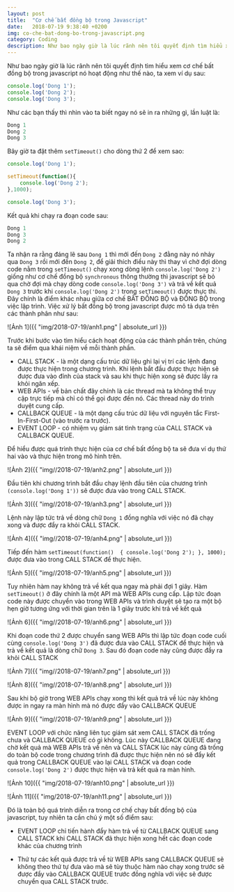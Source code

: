 ```yaml
---
layout: post
title:  "Cơ chế bất đồng bộ trong Javascript"
date:   2018-07-19 9:38:40 +0200
img: co-che-bat-dong-bo-trong-javascript.png
category: Coding
description: Như bao ngày giờ là lúc rãnh nên tôi quyết định tìm hiểu xem cơ chế bất đồng bộ trong javascript nó hoạt động như thế nào
---
```


Như bao ngày giờ là lúc rãnh nên tôi quyết định tìm hiểu xem cơ chế bất đồng bộ trong javascript nó hoạt động như thế nào, ta xem ví dụ sau:

```javascript
console.log('Dong 1');
console.log('Dong 2');
console.log('Dong 3');
```
Như các bạn thấy thì nhìn vào ta biết ngay nó sẽ in ra những gì, lần luật là:

```javascript
Dong 1
Dong 2
Dong 3
```

Bây giờ ta đặt thêm `setTimeout()` cho dòng thứ 2 để xem sao:

```javascript
console.log('Dong 1');

setTimeout(function(){
	console.log('Dong 2');
},1000);

console.log('Dong 3');
```

Kết quả khi chạy ra đoạn code sau:

```javascript
Dong 1
Dong 3
Dong 2
```

Ta nhận ra rằng đáng lẽ sau `Dong 1` thì mới đến `Dong 2` đằng này nó nhảy qua `Dong 3` rồi mới đến `Dong 2`, để giải thích điều này thì thay vì chờ đợi dòng code nằm trong `setTimeout()` chạy xong dòng lệnh `console.log('Dong 2')` giống như cơ chế đồng bộ `synchronous` thông thường thì javascript sẽ bỏ qua chờ đợi mà chạy dòng code `console.log('Dong 3')` và trả về kết quả `Dong 3` trước khi `console.log('Dong 2')` trong `setTimeout()` được thực thi. Đây chính là điểm khác nhau giữa cơ chế BẤT ĐỒNG BỘ và ĐỒNG BỘ trong việc lập trình. Việc xử lý bất đồng bộ trong javascript được mô tả dựa trên các thành phân như sau:

![Ảnh 1]({{ "img/2018-07-19/anh1.png" | absolute_url }})

Trước khi bước vào tìm hiểu cách hoạt động của các thành phần trên, chúng ta sẽ điểm qua khái niệm về mỗi thành phần. 
- CALL STACK - là một dạng cấu trúc dữ liệu ghi lại vị trí các lệnh đang được thực hiện trong chương trình. Khi lệnh bắt đầu được thực hiện sẽ được đưa vào đỉnh của stack và sau khi thực hiện xong sẽ được lấy ra khỏi ngăn xếp. 
- WEB APIs - vể bản chất đây chính là các thread mà ta không thể truy cập trực tiếp mà chỉ có thể gọi được đến nó. Các thread này do trình duyệt cung cấp. 
- CALLBACK QUEUE - là một dạng cấu trúc dữ liệu với nguyên tắc First-In-First-Out (vào trước ra trước). 
- EVENT LOOP - có nhiệm vụ giám sát tình trạng của CALL STACK và CALLBACK QUEUE. 

Để hiểu được quá trình thực hiện của cơ chế bất đồng bộ ta sẽ đưa ví dụ thứ hai vào và thực hiện trong mô hình trên.

![Ảnh 2]({{ "img//2018-07-19/anh2.png" | absolute_url }})

Đầu tiên khi chương trình bắt đầu chạy lệnh đầu tiên của chương trình `(console.log('Dong 1'))` sẽ được đưa vào trong CALL STACK.

![Ảnh 3]({{ "img//2018-07-19/anh3.png" | absolute_url }})

Lệnh này lập tức trả về dòng chữ `Dong 1` đồng nghĩa với việc nó đã chạy xong và được đẩy ra khỏi CALL STACK.

![Ảnh 4]({{ "img//2018-07-19/anh4.png" | absolute_url }})


Tiếp đến hàm 
`setTimeout(function() 
{ console.log('Dong 2'); },
 1000);` 
 được đưa vào trong CALL STACK để thực hiện.

![Ảnh 5]({{ "img//2018-07-19/anh5.png" | absolute_url }})

Tuy nhiên hàm nay không trả về kết qua ngay mà phải đợi 1 giây. Hàm `setTimeout()` ở đây chính là một API mà WEB APIs cung cấp. Lập tức đoạn code này được chuyển vào trong WEB APIs và trình duyệt sẽ tạo ra một bộ hẹn giờ tương ứng với thời gian trên là 1 giây trước khi trả về kết quả

![Ảnh 6]({{ "img//2018-07-19/anh6.png" | absolute_url }})

Khi đoạn code thứ 2 được chuyển sang WEB APIs thì lập tức đoạn code cuối cùng `console.log('Dong 3')` đã được đưa vào CALL STACK để thực hiện và trả về kết quả là dòng chữ `Dong 3`. Sau đó đoạn code này cũng được đẩy ra khỏi CALL STACK

![Ảnh 7]({{ "img//2018-07-19/anh7.png" | absolute_url }})

![Ảnh 8]({{ "img//2018-07-19/anh8.png" | absolute_url }})

Sau khi bộ giờ trong WEB APIs chạy xong thì kết quả trả về lúc này không được in ngay ra màn hình mà nó được đẩy vào CALLBACK QUEUE

![Ảnh 9]({{ "img//2018-07-19/anh9.png" | absolute_url }})

EVENT LOOP với chức năng liên tục giám sát xem CALL STACK đã trống chưa và CALLBACK QUEUE có gì không. Lúc này CALLBACK QUEUE đang chờ kết quả mà WEB APIs trả về nên và CALL STACK lúc này cũng đã trống do toàn bộ code trong chương trình đã được thực hiện nên nó sẽ đẩy kết quả trong CALLBACK QUEUE vào lại CALL STACK và đoạn code `console.log('Dong 2')` được thực hiện và trả kết quả ra màn hình.

![Ảnh 10]({{ "img/2018-07-19/anh10.png" | absolute_url }})

![Ảnh 11]({{ "img/2018-07-19/anh11.png" | absolute_url }})

Đó là toàn bộ quá trình diễn ra trong cơ chế chạy bất đồng bộ của javascript, tuy nhiên ta cần chú ý một số điểm sau:

- EVENT LOOP chỉ tiến hành đẩy hàm trả về từ CALLBACK QUEUE sang CALL STACK khi CALL STACK đã thực hiện xong hết các đoạn code khác của chương trình

- Thứ tự các kết quả được trả về từ WEB APIs sang CALLBACK QUEUE sẽ không theo thứ tự đưa vào mà sẽ tùy thuộc hàm nào chạy xong trước sẽ được đẩy vào CALLBACK QUEUE trước đồng nghĩa với việc sẽ được chuyển qua CALL STACK trước.
